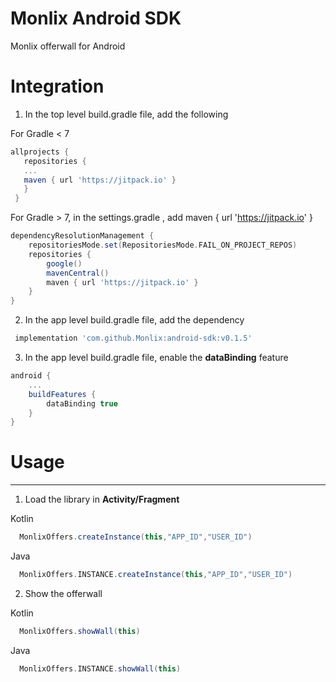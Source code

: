 
# Monlix Android SDK

Monlix offerwall for Android

# Integration


1. In the top level build.gradle file, add the following

For Gradle < 7
```groovy
allprojects {
   repositories {
   ...
   maven { url 'https://jitpack.io' }
   }
 }
```

For Gradle > 7, in the settings.gradle , add maven { url 'https://jitpack.io' }
```groovy
dependencyResolutionManagement {
    repositoriesMode.set(RepositoriesMode.FAIL_ON_PROJECT_REPOS)
    repositories {
        google()
        mavenCentral()
        maven { url 'https://jitpack.io' }
    }
}
```

2. In the app level build.gradle file, add the dependency

```groovy
 implementation 'com.github.Monlix:android-sdk:v0.1.5'
```

3. In the app level build.gradle file, enable the **dataBinding** feature

```groovy
android {
    ...
    buildFeatures {
        dataBinding true
    }
}
```

# Usage


----------

1. Load the library in **Activity/Fragment**

Kotlin
```groovy
  MonlixOffers.createInstance(this,"APP_ID","USER_ID")
```
Java
```groovy
  MonlixOffers.INSTANCE.createInstance(this,"APP_ID","USER_ID")
```

2. Show the offerwall

Kotlin
```groovy
  MonlixOffers.showWall(this)
```

Java
```groovy
  MonlixOffers.INSTANCE.showWall(this)
```
